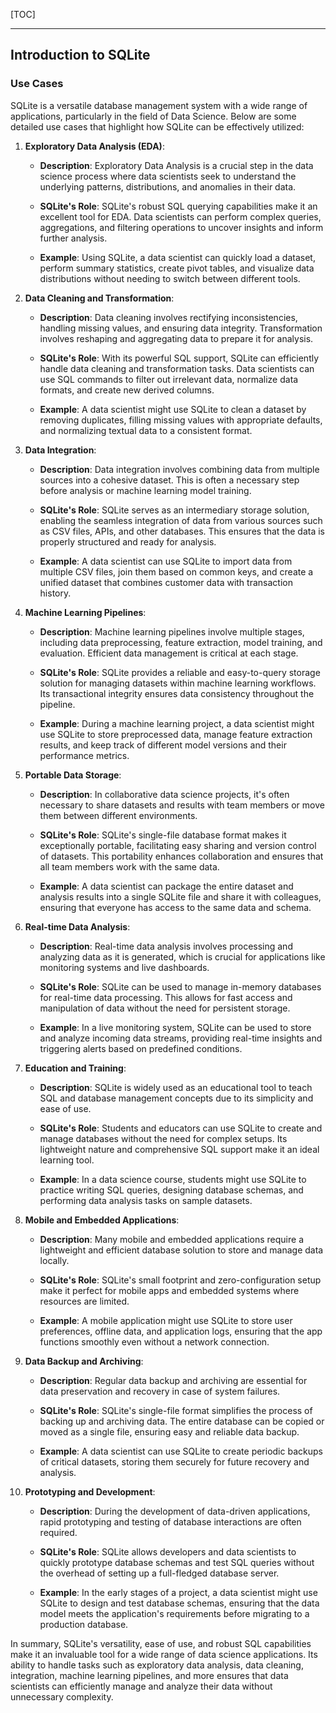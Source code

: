 
[TOC]

***

## Introduction to SQLite

### Use Cases

SQLite is a versatile database management system with a wide range of applications, particularly in the field of Data Science. Below are some detailed use cases that highlight how SQLite can be effectively utilized:

1. **Exploratory Data Analysis (EDA)**:

    - **Description**: Exploratory Data Analysis is a crucial step in the data science process where data scientists seek to understand the underlying patterns, distributions, and anomalies in their data.

    - **SQLite's Role**: SQLite's robust SQL querying capabilities make it an excellent tool for EDA. Data scientists can perform complex queries, aggregations, and filtering operations to uncover insights and inform further analysis.

    - **Example**: Using SQLite, a data scientist can quickly load a dataset, perform summary statistics, create pivot tables, and visualize data distributions without needing to switch between different tools.

2. **Data Cleaning and Transformation**:

    - **Description**: Data cleaning involves rectifying inconsistencies, handling missing values, and ensuring data integrity. Transformation involves reshaping and aggregating data to prepare it for analysis.

    - **SQLite's Role**: With its powerful SQL support, SQLite can efficiently handle data cleaning and transformation tasks. Data scientists can use SQL commands to filter out irrelevant data, normalize data formats, and create new derived columns.

    - **Example**: A data scientist might use SQLite to clean a dataset by removing duplicates, filling missing values with appropriate defaults, and normalizing textual data to a consistent format.

3. **Data Integration**:

    - **Description**: Data integration involves combining data from multiple sources into a cohesive dataset. This is often a necessary step before analysis or machine learning model training.

    - **SQLite's Role**: SQLite serves as an intermediary storage solution, enabling the seamless integration of data from various sources such as CSV files, APIs, and other databases. This ensures that the data is properly structured and ready for analysis.

    - **Example**: A data scientist can use SQLite to import data from multiple CSV files, join them based on common keys, and create a unified dataset that combines customer data with transaction history.

4. **Machine Learning Pipelines**:

    - **Description**: Machine learning pipelines involve multiple stages, including data preprocessing, feature extraction, model training, and evaluation. Efficient data management is critical at each stage.

    - **SQLite's Role**: SQLite provides a reliable and easy-to-query storage solution for managing datasets within machine learning workflows. Its transactional integrity ensures data consistency throughout the pipeline.

    - **Example**: During a machine learning project, a data scientist might use SQLite to store preprocessed data, manage feature extraction results, and keep track of different model versions and their performance metrics.

5. **Portable Data Storage**:

    - **Description**: In collaborative data science projects, it's often necessary to share datasets and results with team members or move them between different environments.

    - **SQLite's Role**: SQLite's single-file database format makes it exceptionally portable, facilitating easy sharing and version control of datasets. This portability enhances collaboration and ensures that all team members work with the same data.

    - **Example**: A data scientist can package the entire dataset and analysis results into a single SQLite file and share it with colleagues, ensuring that everyone has access to the same data and schema.

6. **Real-time Data Analysis**:

    - **Description**: Real-time data analysis involves processing and analyzing data as it is generated, which is crucial for applications like monitoring systems and live dashboards.

    - **SQLite's Role**: SQLite can be used to manage in-memory databases for real-time data processing. This allows for fast access and manipulation of data without the need for persistent storage.

    - **Example**: In a live monitoring system, SQLite can be used to store and analyze incoming data streams, providing real-time insights and triggering alerts based on predefined conditions.

7. **Education and Training**:

    - **Description**: SQLite is widely used as an educational tool to teach SQL and database management concepts due to its simplicity and ease of use.

    - **SQLite's Role**: Students and educators can use SQLite to create and manage databases without the need for complex setups. Its lightweight nature and comprehensive SQL support make it an ideal learning tool.

    - **Example**: In a data science course, students might use SQLite to practice writing SQL queries, designing database schemas, and performing data analysis tasks on sample datasets.

8. **Mobile and Embedded Applications**:

    - **Description**: Many mobile and embedded applications require a lightweight and efficient database solution to store and manage data locally.

    - **SQLite's Role**: SQLite's small footprint and zero-configuration setup make it perfect for mobile apps and embedded systems where resources are limited.

    - **Example**: A mobile application might use SQLite to store user preferences, offline data, and application logs, ensuring that the app functions smoothly even without a network connection.

9. **Data Backup and Archiving**:

    - **Description**: Regular data backup and archiving are essential for data preservation and recovery in case of system failures.

    - **SQLite's Role**: SQLite's single-file format simplifies the process of backing up and archiving data. The entire database can be copied or moved as a single file, ensuring easy and reliable data backup.

    - **Example**: A data scientist can use SQLite to create periodic backups of critical datasets, storing them securely for future recovery and analysis.

10. **Prototyping and Development**:

    - **Description**: During the development of data-driven applications, rapid prototyping and testing of database interactions are often required.

    - **SQLite's Role**: SQLite allows developers and data scientists to quickly prototype database schemas and test SQL queries without the overhead of setting up a full-fledged database server.

    - **Example**: In the early stages of a project, a data scientist might use SQLite to design and test database schemas, ensuring that the data model meets the application's requirements before migrating to a production database.

In summary, SQLite's versatility, ease of use, and robust SQL capabilities make it an invaluable tool for a wide range of data science applications. Its ability to handle tasks such as exploratory data analysis, data cleaning, integration, machine learning pipelines, and more ensures that data scientists can efficiently manage and analyze their data without unnecessary complexity.
